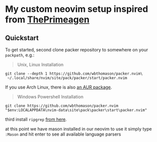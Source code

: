 # My custom neovim setup inspired from [ThePrimeagen](https://www.youtube.com/watch?v=w7i4amO_zaE)

## Quickstart
To get started, second clone packer repository to somewhere on your `packpath`, e.g.:

> Unix, Linux Installation

```shell
git clone --depth 1 https://github.com/wbthomason/packer.nvim\
 ~/.local/share/nvim/site/pack/packer/start/packer.nvim
```

If you use Arch Linux, there is also [an AUR
package](https://aur.archlinux.org/packages/nvim-packer-git/).

> Windows Powershell Installation

```shell
git clone https://github.com/wbthomason/packer.nvim "$env:LOCALAPPDATA\nvim-data\site\pack\packer\start\packer.nvim"
```

third install `ripgrep` [from here](https://github.com/BurntSushi/ripgrep).

at this point we have mason installed in our neovim to use it simply type ```:Mason``` and hit enter to see all available language parsers
